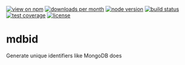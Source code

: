 [![view on npm](http://img.shields.io/npm/v/mdbid.svg?style=flat-square)](https://www.npmjs.com/package/mdbid)
[![downloads per month](http://img.shields.io/npm/dm/mdbid.svg?style=flat-square)](https://www.npmjs.com/package/mdbid)
[![node version](https://img.shields.io/badge/node-%3E=0.8-brightgreen.svg?style=flat-square)](https://nodejs.org/download)
[![build status](https://img.shields.io/travis/schwarzkopfb/mdbid.svg?style=flat-square)](https://travis-ci.org/schwarzkopfb/mdbid)
[![test coverage](https://img.shields.io/coveralls/schwarzkopfb/mdbid.svg?style=flat-square)](https://coveralls.io/github/schwarzkopfb/mdbid)
[![license](https://img.shields.io/npm/l/mdbid.svg?style=flat-square)](https://github.com/schwarzkopfb/mdbid/blob/development/LICENSE)

# mdbid

Generate unique identifiers like MongoDB does
